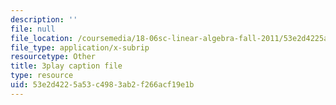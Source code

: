 ```yaml
---
description: ''
file: null
file_location: /coursemedia/18-06sc-linear-algebra-fall-2011/53e2d4225a53c4983ab2f266acf19e1b_qEBi0K5wfOs.srt
file_type: application/x-subrip
resourcetype: Other
title: 3play caption file
type: resource
uid: 53e2d422-5a53-c498-3ab2-f266acf19e1b
---
```

